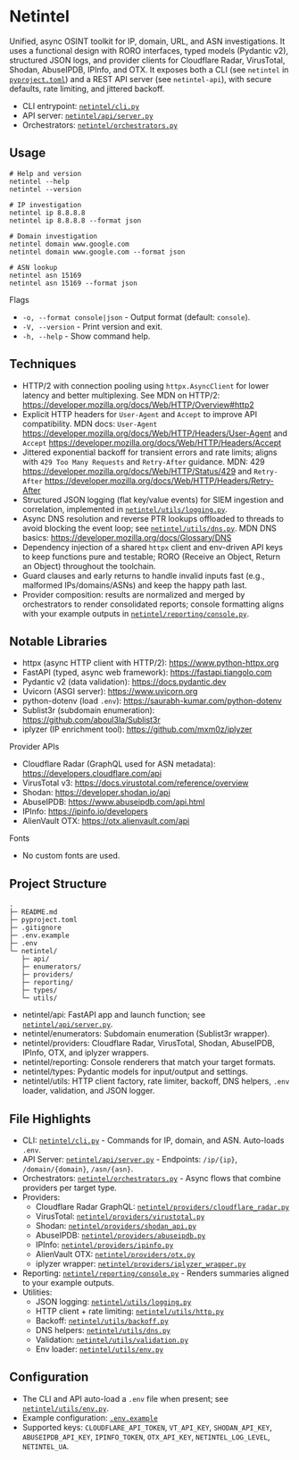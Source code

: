 # Netintel

Unified, async OSINT toolkit for IP, domain, URL, and ASN investigations. It uses a functional design with RORO interfaces, typed models (Pydantic v2), structured JSON logs, and provider clients for Cloudflare Radar, VirusTotal, Shodan, AbuseIPDB, IPInfo, and OTX. It exposes both a CLI (see `netintel` in [`pyproject.toml`](./pyproject.toml)) and a REST API server (see `netintel-api`), with secure defaults, rate limiting, and jittered backoff.

- CLI entrypoint: [`netintel/cli.py`](./netintel/cli.py)
- API server: [`netintel/api/server.py`](./netintel/api/server.py)
- Orchestrators: [`netintel/orchestrators.py`](./netintel/orchestrators.py)

## Usage

```
# Help and version
netintel --help
netintel --version

# IP investigation
netintel ip 8.8.8.8
netintel ip 8.8.8.8 --format json

# Domain investigation
netintel domain www.google.com
netintel domain www.google.com --format json

# ASN lookup
netintel asn 15169
netintel asn 15169 --format json
```

Flags
- `-o, --format console|json` - Output format (default: `console`).
- `-V, --version` - Print version and exit.
- `-h, --help` - Show command help.

## Techniques

- HTTP/2 with connection pooling using `httpx.AsyncClient` for lower latency and better multiplexing. See MDN on HTTP/2: https://developer.mozilla.org/docs/Web/HTTP/Overview#http2
- Explicit HTTP headers for `User-Agent` and `Accept` to improve API compatibility. MDN docs: `User-Agent` https://developer.mozilla.org/docs/Web/HTTP/Headers/User-Agent and `Accept` https://developer.mozilla.org/docs/Web/HTTP/Headers/Accept
- Jittered exponential backoff for transient errors and rate limits; aligns with `429 Too Many Requests` and `Retry-After` guidance. MDN: 429 https://developer.mozilla.org/docs/Web/HTTP/Status/429 and `Retry-After` https://developer.mozilla.org/docs/Web/HTTP/Headers/Retry-After
- Structured JSON logging (flat key/value events) for SIEM ingestion and correlation, implemented in [`netintel/utils/logging.py`](./netintel/utils/logging.py).
- Async DNS resolution and reverse PTR lookups offloaded to threads to avoid blocking the event loop; see [`netintel/utils/dns.py`](./netintel/utils/dns.py). MDN DNS basics: https://developer.mozilla.org/docs/Glossary/DNS
- Dependency injection of a shared `httpx` client and env-driven API keys to keep functions pure and testable; RORO (Receive an Object, Return an Object) throughout the toolchain.
- Guard clauses and early returns to handle invalid inputs fast (e.g., malformed IPs/domains/ASNs) and keep the happy path last.
- Provider composition: results are normalized and merged by orchestrators to render consolidated reports; console formatting aligns with your example outputs in [`netintel/reporting/console.py`](./netintel/reporting/console.py).

## Notable Libraries

- httpx (async HTTP client with HTTP/2): https://www.python-httpx.org
- FastAPI (typed, async web framework): https://fastapi.tiangolo.com
- Pydantic v2 (data validation): https://docs.pydantic.dev
- Uvicorn (ASGI server): https://www.uvicorn.org
- python-dotenv (load `.env`): https://saurabh-kumar.com/python-dotenv
- Sublist3r (subdomain enumeration): https://github.com/aboul3la/Sublist3r
- iplyzer (IP enrichment tool): https://github.com/mxm0z/iplyzer

Provider APIs
- Cloudflare Radar (GraphQL used for ASN metadata): https://developers.cloudflare.com/api
- VirusTotal v3: https://docs.virustotal.com/reference/overview
- Shodan: https://developer.shodan.io/api
- AbuseIPDB: https://www.abuseipdb.com/api.html
- IPInfo: https://ipinfo.io/developers
- AlienVault OTX: https://otx.alienvault.com/api

Fonts
- No custom fonts are used.

## Project Structure

```
.
├─ README.md
├─ pyproject.toml
├─ .gitignore
├─ .env.example
├─ .env
└─ netintel/
   ├─ api/
   ├─ enumerators/
   ├─ providers/
   ├─ reporting/
   ├─ types/
   └─ utils/
```

- netintel/api: FastAPI app and launch function; see [`netintel/api/server.py`](./netintel/api/server.py).
- netintel/enumerators: Subdomain enumeration (Sublist3r wrapper).
- netintel/providers: Cloudflare Radar, VirusTotal, Shodan, AbuseIPDB, IPInfo, OTX, and iplyzer wrappers.
- netintel/reporting: Console renderers that match your target formats.
- netintel/types: Pydantic models for input/output and settings.
- netintel/utils: HTTP client factory, rate limiter, backoff, DNS helpers, `.env` loader, validation, and JSON logger.

## File Highlights

- CLI: [`netintel/cli.py`](./netintel/cli.py) - Commands for IP, domain, and ASN. Auto-loads `.env`.
- API Server: [`netintel/api/server.py`](./netintel/api/server.py) - Endpoints: `/ip/{ip}`, `/domain/{domain}`, `/asn/{asn}`.
- Orchestrators: [`netintel/orchestrators.py`](./netintel/orchestrators.py) - Async flows that combine providers per target type.
- Providers:
  - Cloudflare Radar GraphQL: [`netintel/providers/cloudflare_radar.py`](./netintel/providers/cloudflare_radar.py)
  - VirusTotal: [`netintel/providers/virustotal.py`](./netintel/providers/virustotal.py)
  - Shodan: [`netintel/providers/shodan_api.py`](./netintel/providers/shodan_api.py)
  - AbuseIPDB: [`netintel/providers/abuseipdb.py`](./netintel/providers/abuseipdb.py)
  - IPInfo: [`netintel/providers/ipinfo.py`](./netintel/providers/ipinfo.py)
  - AlienVault OTX: [`netintel/providers/otx.py`](./netintel/providers/otx.py)
  - iplyzer wrapper: [`netintel/providers/iplyzer_wrapper.py`](./netintel/providers/iplyzer_wrapper.py)
- Reporting: [`netintel/reporting/console.py`](./netintel/reporting/console.py) - Renders summaries aligned to your example outputs.
- Utilities:
  - JSON logging: [`netintel/utils/logging.py`](./netintel/utils/logging.py)
  - HTTP client + rate limiting: [`netintel/utils/http.py`](./netintel/utils/http.py)
  - Backoff: [`netintel/utils/backoff.py`](./netintel/utils/backoff.py)
  - DNS helpers: [`netintel/utils/dns.py`](./netintel/utils/dns.py)
  - Validation: [`netintel/utils/validation.py`](./netintel/utils/validation.py)
  - Env loader: [`netintel/utils/env.py`](./netintel/utils/env.py)

## Configuration

- The CLI and API auto-load a `.env` file when present; see [`netintel/utils/env.py`](./netintel/utils/env.py).
- Example configuration: [`.env.example`](./.env.example)
- Supported keys: `CLOUDFLARE_API_TOKEN`, `VT_API_KEY`, `SHODAN_API_KEY`, `ABUSEIPDB_API_KEY`, `IPINFO_TOKEN`, `OTX_API_KEY`, `NETINTEL_LOG_LEVEL`, `NETINTEL_UA`.

